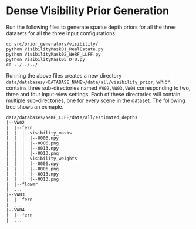 # Dense Visibility Prior Generation

Run the following files to generate sparse depth priors for all the three datasets for all the three input configurations.
```shell
cd src/prior_generators/visibility/
python VisibilityMask01_RealEstate.py
python VisibilityMask02_NeRF_LLFF.py
python VisibilityMask05_DTU.py
cd ../../../
```

Running the above files creates a new directory `data/databases/<DATABASE_NAME>/data/all/visibility_prior`, which contains three sub-directories named `VW02,VW03,VW04` corresponding to two, three and four input-view settings. Each of these directories will contain multiple sub-directories, one for every scene in the dataset. The following tree shows an exmaple.
```
data/databases/NeRF_LLFF/data/all/estimated_depths
|--VW02
|  |--fern
|  |  |--visibility_masks
|  |  |  |--0006.npy
|  |  |  |--0006.png
|  |  |  |--0013.npy
|  |  |  |--0013.png
|  |  |--visibility_weights
|  |  |  |--0006.npy
|  |  |  |--0006.png
|  |  |  |--0013.npy
|  |  |  |--0013.png
|  |--flower
|  ...  
|--VW03
|  |--fern
|  ...
|--VW04
|  |--fern
|  ...
```